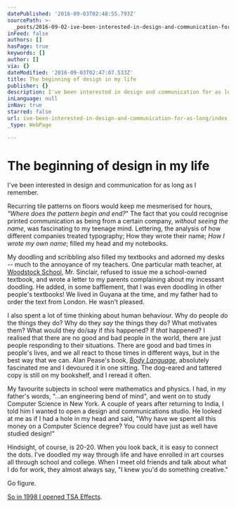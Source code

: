 ```yaml
---
datePublished: '2016-09-03T02:48:55.793Z'
sourcePath: >-
  _posts/2016-09-02-ive-been-interested-in-design-and-communication-for-as-long.md
inFeed: false
authors: []
hasPage: true
keywords: []
author: []
via: {}
dateModified: '2016-09-03T02:47:07.533Z'
title: The beginning of design in my life
publisher: {}
description: I've been interested in design and communication for as long as I remember.
inLanguage: null
inNav: true
starred: false
url: ive-been-interested-in-design-and-communication-for-as-long/index.html
_type: WebPage

---
```

# The beginning of design in my life

I've been interested in design and communication for as long as I remember.

Recurring tile patterns on floors would keep me mesmerised for hours, _"Where does the pattern begin and end?_" The fact that you could recognise printed communication as being from a certain company, _without seeing the name_, was fascinating to my teenage mind. Lettering, the analysis of how different companies treated typography; How they wrote their name; _How I wrote my own name_; filled my head and my notebooks.

My doodling and scribbling also filled my textbooks and adorned my desks -- much to the annoyance of my teachers. One particular math teacher, at [Woodstock School][0], Mr. Sinclair, refused to issue me a school-owned textbook, and wrote a letter to my parents complaining about my incessant doodling. He added, in some bafflement, that I was even doodling in other people's textbooks! We lived in Guyana at the time, and my father had to order the text from London. He wasn't pleased.

I also spent a lot of time thinking about human behaviour. Why do people _do_ the things they do? Why do they _say_ the things they do? What motivates them? What would they do/say if _this_ happened? If _that_ happened? I realised that there are no good and bad people in the world, there are just people responding to their situations. There are good and bad times in people's lives, and we all react to those times in different ways, but in the best way that we can. Alan Pease's book, _[Body Language][1]_, absolutely fascinated me and I devoured it in one sitting. The dog-eared and tattered copy is still on my bookshelf, and I reread it often.

My favourite subjects in school were mathematics and physics. I had, in my father's words, "...an engineering bend of mind", and went on to study Computer Science in New York. A couple of years after returning to India, I told him I wanted to open a design and communications studio. He looked at me as if I had a hole in my head and said, "Why have we spent all this money on a Computer Science degree? You could have just as well have studied design!"

Hindsight, of course, is 20-20\. When you look back, it is easy to connect the dots. I've doodled my way through life and have enrolled in art courses all through school and college. When I meet old friends and talk about what I do for work, they almost always say, "I knew you'd do something creative."

Go figure.

[So in 1998 I opened TSA Effects][2].

[0]: http://www.woodstockschool.com/
[1]: https://www.amazon.com/Body-Language-Allan-Pease/dp/8183224105/ref=sr_1_4?ie=UTF8&qid=1472870589&sr=8-4&keywords=alan+pease
[2]: http://www.tsa.in/